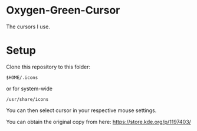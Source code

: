 # Oxygen-Green-Cursor
The cursors I use.

# Setup

Clone this repository to this folder:
```
$HOME/.icons
```
or for system-wide
```
/usr/share/icons
```

You can then select cursor in your respective mouse settings.

You can obtain the original copy from here: https://store.kde.org/p/1197403/
